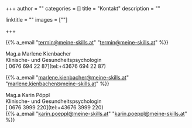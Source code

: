 +++
author = ""
categories = []
title = "Kontakt"
description = ""

linktitle = ""
images = [""]

+++

{{% a_email "termin@meine-skills.at" "termin@meine-skills.at" %}}

Mag.a Marlene Kienbacher<br>
Klinische- und Gesundheitspsychologin<br>
[<i class="fa fa-phone"></i> 0676 694 22 87](tel:+43676 694 22 87)<br>


{{% a_email "marlene.kienbacher@meine-skills.at" "marlene.kienbacher@meine-skills.at" %}}

Mag.a Karin Pöppl <br>
Klinische- und Gesundheitspsychologin<br>
[<i class="fa fa-phone"></i> 0676 3999 220](tel:+43676 3999 220)<br>
{{% a_email "karin.poeppl@meine-skills.at" "karin.poeppl@meine-skills.at" %}}








